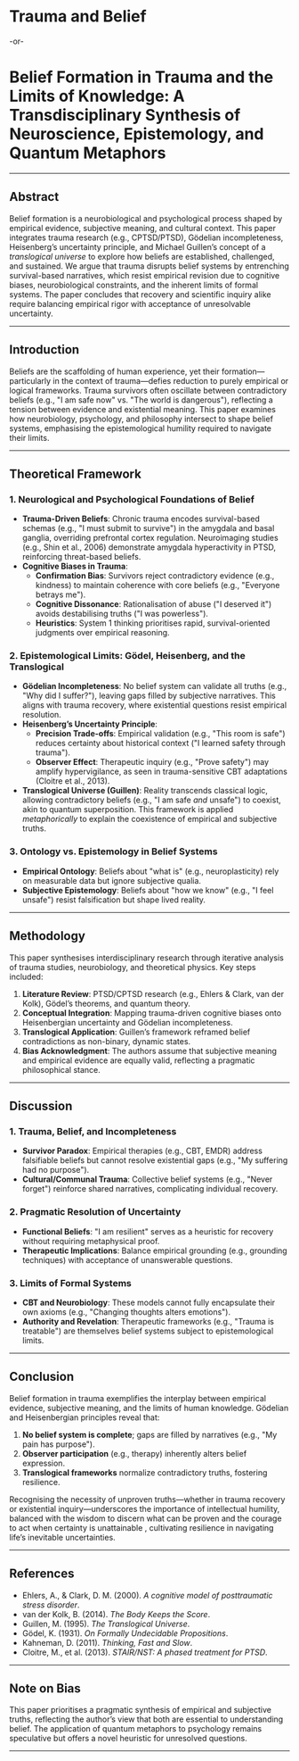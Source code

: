 <!-- QR Code -->
<style>
/* 1. Target the GitHub markdown wrapper */
.markdown-body {
  position: relative;
}
/* 2. Override the inline absolute and float the QR code */
#qrcode {
  position: static !important;
  float: right;
  margin: 1em;       /* space around the QR */
  width: 8em;        /* your desired size */
  height: 8em;
}
/* 3. Ensure the first heading clears the QR float */
.markdown-body > h1:first-child,
.markdown-body > h2:first-child {
  clear: left;
  margin-top: 0;     /* remove any unwanted gap */
}
</style><div id="qrcode">
</div>
<script src="../js/qrcode.js"></script>
<script>// Updated QR code display for github websites.
(function(){
  function init(){
    const container = document.getElementById('qrcode');
    if (!container) return;

    // 1. Figure out the CSS size in px
    const cssW = container.clientWidth;
    const cssH = container.clientHeight;
    const dpr  = window.devicePixelRatio || 1;

    // 2. Generate a DPR-aware QR
    new QRCode(container, {
      text: location.href,
      width:  cssW * dpr,
      height: cssH * dpr,
      correctLevel: QRCode.CorrectLevel.H
    });

    // 3. Grab the visible element (img first, then canvas)
    const el = container.querySelector('img') || container.querySelector('canvas');
    if (!el) return;

    // 4. Force it back to CSS pixel size
    el.style.width  = cssW + 'px';
    el.style.height = cssH + 'px';
    el.style.display = 'block';
  }

  // Run at DOM ready, even if script is injected after the event
  if (document.readyState === 'loading') {
    document.addEventListener('DOMContentLoaded', init);
  } else {
    init();
  }
})();
</script>

# **Trauma and Belief**  

-or-

# **Belief Formation in Trauma and the Limits of Knowledge: A Transdisciplinary Synthesis of Neuroscience, Epistemology, and Quantum Metaphors**  

---

## **Abstract**  

Belief formation is a neurobiological and psychological process shaped by empirical evidence, subjective meaning, and cultural context. This paper integrates trauma research (e.g., CPTSD/PTSD), Gödelian incompleteness, Heisenberg’s uncertainty principle, and Michael Guillen’s concept of a *translogical universe* to explore how beliefs are established, challenged, and sustained. We argue that trauma disrupts belief systems by entrenching survival-based narratives, which resist empirical revision due to cognitive biases, neurobiological constraints, and the inherent limits of formal systems. The paper concludes that recovery and scientific inquiry alike require balancing empirical rigor with acceptance of unresolvable uncertainty.  

---

## **Introduction**  
Beliefs are the scaffolding of human experience, yet their formation—particularly in the context of trauma—defies reduction to purely empirical or logical frameworks. Trauma survivors often oscillate between contradictory beliefs (e.g., "I am safe now" vs. "The world is dangerous"), reflecting a tension between evidence and existential meaning. This paper examines how neurobiology, psychology, and philosophy intersect to shape belief systems, emphasising the epistemological humility required to navigate their limits.  

---

## **Theoretical Framework**  

### **1. Neurological and Psychological Foundations of Belief**  
- **Trauma-Driven Beliefs**: Chronic trauma encodes survival-based schemas (e.g., "I must submit to survive") in the amygdala and basal ganglia, overriding prefrontal cortex regulation. Neuroimaging studies (e.g., Shin et al., 2006) demonstrate amygdala hyperactivity in PTSD, reinforcing threat-based beliefs.  
- **Cognitive Biases in Trauma**:  
  - **Confirmation Bias**: Survivors reject contradictory evidence (e.g., kindness) to maintain coherence with core beliefs (e.g., "Everyone betrays me").  
  - **Cognitive Dissonance**: Rationalisation of abuse ("I deserved it") avoids destabilising truths ("I was powerless").  
  - **Heuristics**: System 1 thinking prioritises rapid, survival-oriented judgments over empirical reasoning.  

### **2. Epistemological Limits: Gödel, Heisenberg, and the Translogical**  
- **Gödelian Incompleteness**: No belief system can validate all truths (e.g., "Why did I suffer?"), leaving gaps filled by subjective narratives. This aligns with trauma recovery, where existential questions resist empirical resolution.  
- **Heisenberg’s Uncertainty Principle**:  
  - **Precision Trade-offs**: Empirical validation (e.g., "This room is safe") reduces certainty about historical context ("I learned safety through trauma").  
  - **Observer Effect**: Therapeutic inquiry (e.g., "Prove safety") may amplify hypervigilance, as seen in trauma-sensitive CBT adaptations (Cloitre et al., 2013).  
- **Translogical Universe (Guillen)**: Reality transcends classical logic, allowing contradictory beliefs (e.g., "I am safe *and* unsafe") to coexist, akin to quantum superposition. This framework is applied *metaphorically* to explain the coexistence of empirical and subjective truths.  

### **3. Ontology vs. Epistemology in Belief Systems**  
- **Empirical Ontology**: Beliefs about "what is" (e.g., neuroplasticity) rely on measurable data but ignore subjective qualia.  
- **Subjective Epistemology**: Beliefs about "how we know" (e.g., "I feel unsafe") resist falsification but shape lived reality.  

---

## **Methodology**  
This paper synthesises interdisciplinary research through iterative analysis of trauma studies, neurobiology, and theoretical physics. Key steps included:  
1. **Literature Review**: PTSD/CPTSD research (e.g., Ehlers & Clark, van der Kolk), Gödel’s theorems, and quantum theory.  
2. **Conceptual Integration**: Mapping trauma-driven cognitive biases onto Heisenbergian uncertainty and Gödelian incompleteness.  
3. **Translogical Application**: Guillen’s framework reframed belief contradictions as non-binary, dynamic states.  
4. **Bias Acknowledgment**: The authors assume that subjective meaning and empirical evidence are equally valid, reflecting a pragmatic philosophical stance.  

---

## **Discussion**  

### **1. Trauma, Belief, and Incompleteness**  
- **Survivor Paradox**: Empirical therapies (e.g., CBT, EMDR) address falsifiable beliefs but cannot resolve existential gaps (e.g., "My suffering had no purpose").  
- **Cultural/Communal Trauma**: Collective belief systems (e.g., "Never forget") reinforce shared narratives, complicating individual recovery.  

### **2. Pragmatic Resolution of Uncertainty**  
- **Functional Beliefs**: "I am resilient" serves as a heuristic for recovery without requiring metaphysical proof.  
- **Therapeutic Implications**: Balance empirical grounding (e.g., grounding techniques) with acceptance of unanswerable questions.  

### **3. Limits of Formal Systems**  
- **CBT and Neurobiology**: These models cannot fully encapsulate their own axioms (e.g., "Changing thoughts alters emotions").  
- **Authority and Revelation**: Therapeutic frameworks (e.g., "Trauma is treatable") are themselves belief systems subject to epistemological limits.  

---

## **Conclusion**  
Belief formation in trauma exemplifies the interplay between empirical evidence, subjective meaning, and the limits of human knowledge. Gödelian and Heisenbergian principles reveal that:  
1. **No belief system is complete**; gaps are filled by narratives (e.g., "My pain has purpose").  
2. **Observer participation** (e.g., therapy) inherently alters belief expression.  
3. **Translogical frameworks** normalize contradictory truths, fostering resilience.  

Recognising the necessity of unproven truths—whether in trauma recovery or existential inquiry—underscores the importance of intellectual humility, balanced with the wisdom to discern what can be proven and the courage to act when certainty is unattainable , cultivating resilience in navigating life’s inevitable uncertainties.

---

## **References**  
- Ehlers, A., & Clark, D. M. (2000). *A cognitive model of posttraumatic stress disorder*.  
- van der Kolk, B. (2014). *The Body Keeps the Score*.  
- Guillen, M. (1995). *The Translogical Universe*.  
- Gödel, K. (1931). *On Formally Undecidable Propositions*.  
- Kahneman, D. (2011). *Thinking, Fast and Slow*.  
- Cloitre, M., et al. (2013). *STAIR/NST: A phased treatment for PTSD*.  

--- 

## **Note on Bias**  
This paper prioritises a pragmatic synthesis of empirical and subjective truths, reflecting the author’s view that both are essential to understanding belief. The application of quantum metaphors to psychology remains speculative but offers a novel heuristic for unresolved questions.  

---

